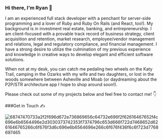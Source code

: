 ### Hi there, I'm Ryan 👋

I am an experienced full stack developer with a penchant for server-side programming and a lover of Ruby and Ruby On Rails (and React, too!). My background is in investment real estate, banking, and entrepreneurship. I am client-focused with a provable track record of business strategy, client acquisition and retention, market research, employee/vendor management and relations, legal and regulatory compliance, and financial management. I have a strong desire to utilize the culmination of my previous experience and knowledge in creative ways to develop elegant and efficient software solutions. 

When not at my desk, you can catch me pedaling two wheels on the Katy Trail, camping in the Ozarks with my wife and two daughters, or lost in the woods somewhere between Asheville and Moab (or daydreaming about the P2P/STR architecture app I hope to shop around soon!). 

Please check out some of my projects below and feel free to contact me! 👇

###Get in Touch ✍️

![68747470733a2f2f696d672e736869656c64732e696f2f62616467652f4c696e6b6564496e2d3030373742353f7374796c653d666f722d7468652d6261646765266c6f676f3d6c696e6b6564696e266c6f676f436f6c6f723d7768697465](https://github.com/ryanosull/ryanosull/assets/110740206/503d3753-3de4-44e0-ba18-16ee85f1052b)






<!--
**ryanosull/ryanosull** is a ✨ _special_ ✨ repository because its `README.md` (this file) appears on your GitHub profile.

Here are some ideas to get you started:

- 🔭 I’m currently working on ...
- 🌱 I’m currently learning ...
- 👯 I’m looking to collaborate on ...
- 🤔 I’m looking for help with ...
- 💬 Ask me about ...
- 📫 How to reach me: ...
- 😄 Pronouns: ...
- ⚡ Fun fact: ...
-->
